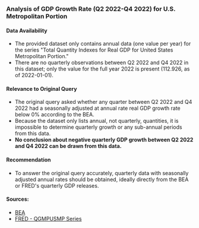 ### Analysis of GDP Growth Rate (Q2 2022-Q4 2022) for U.S. Metropolitan Portion

#### Data Availability
- The provided dataset only contains annual data (one value per year) for the series "Total Quantity Indexes for Real GDP for United States Metropolitan Portion."
- There are no quarterly observations between Q2 2022 and Q4 2022 in this dataset; only the value for the full year 2022 is present (112.926, as of 2022-01-01).

#### Relevance to Original Query
- The original query asked whether any quarter between Q2 2022 and Q4 2022 had a seasonally adjusted at annual rate real GDP growth rate below 0% according to the BEA.
- Because the dataset only lists annual, not quarterly, quantities, it is impossible to determine quarterly growth or any sub-annual periods from this data.
- **No conclusion about negative quarterly GDP growth between Q2 2022 and Q4 2022 can be drawn from this data.**

#### Recommendation
- To answer the original query accurately, quarterly data with seasonally adjusted annual rates should be obtained, ideally directly from the BEA or FRED's quarterly GDP releases.

#### Sources:
- [BEA](https://www.bea.gov)
- [FRED - QGMPUSMP Series](https://fred.stlouisfed.org/series/QGMPUSMP)